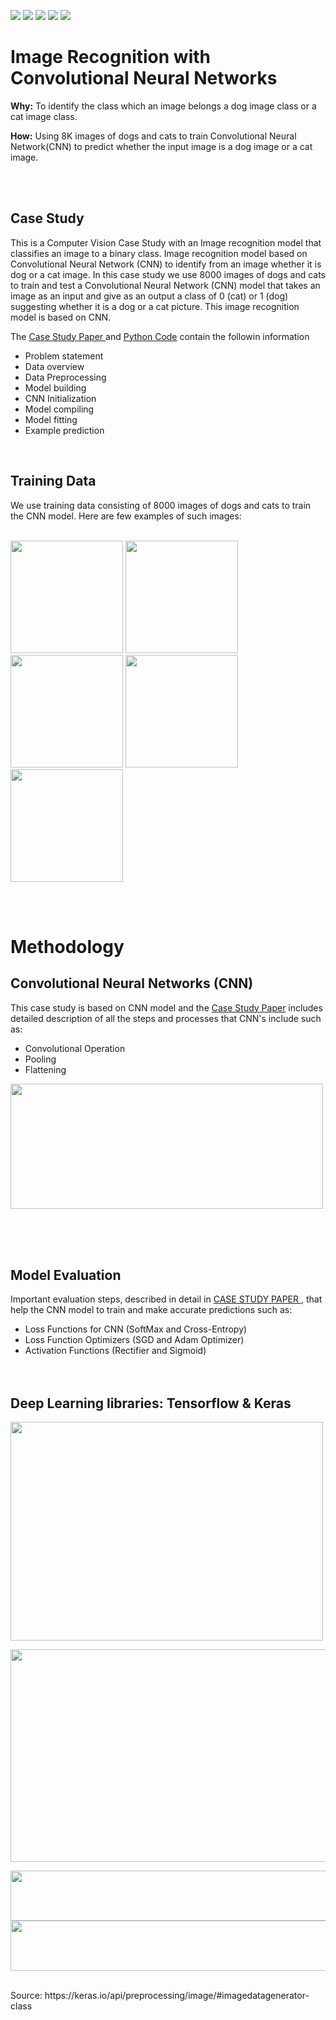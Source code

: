 [![](https://img.shields.io/badge/Deep__Learning-CNN-red)]()
[![](https://img.shields.io/badge/Python-Run_Code-blue?logo=Python)]()
[![](https://img.shields.io/badge/Tensorflow-3d3b3b?logo=Tensorflow)]()
[![](https://img.shields.io/badge/Keras-3d3b3b?logo=Keras)]()
[![](https://img.shields.io/badge/Image__Recognition-Cat_Dog_Images-yellow)]()


# Image Recognition with Convolutional Neural Networks

**Why:** To identify the class which an image belongs a dog image class or a cat image class.

**How:** Using 8K images of dogs and cats to train Convolutional Neural Network(CNN) to predict whether the input image is a dog image or a cat image.

<br><br>
## Case Study 
This is a Computer Vision Case Study with an Image recognition model that classifies an image to a binary class. Image recognition model based on Convolutional Neural Network (CNN) to identify from an image whether it is dog or a cat image. In this case study we use 8000 images of dogs and cats to train and test a Convolutional Neural Network (CNN) model that takes an image as an input and give as an output a class of 0 (cat) or 1 (dog) suggesting whether it is a dog or a cat picture. This image recognition model is based on CNN. 

The <a href ="https://github.com/TatevKaren/convolutional-neural-network-image_recognition_case_study/blob/main/Convolutional_Neural_Networks_Case_Study.pdf"> Case Study Paper </a> and <a href ="https://github.com/TatevKaren/convolutional-neural-network-image_recognition_case_study/blob/main/Convolutional_Neural_Network_Case_Study.py" > Python Code</a> contain the followin information<br>

 - Problem statement
 - Data overview
 - Data Preprocessing
 - Model building
 - CNN Initialization
 - Model compiling
 - Model fitting
 - Example prediction

<br>

## Training Data

We use training data consisting of 8000 images of dogs and cats to train the CNN model. Here are few examples of such images:<br><br>
<p>
    <img src="https://github.com/TatevKaren/dog_cat_image_recognition_cnn/blob/main/data/dog.31.jpg?raw=true"
  width="180" height="180">
  <img src="https://github.com/TatevKaren/dog_cat_image_recognition_cnn/blob/main/data/dog.24.jpg?raw=true"
  width="180" height="180">   
  <img src="https://github.com/TatevKaren/dog_cat_image_recognition_cnn/blob/main/data/cat.12.jpg?raw=true"
  width="180" height="180">    
  <img src="https://github.com/TatevKaren/dog_cat_image_recognition_cnn/blob/main/data/cat.1.jpg?raw=true"
  width="180" height="180">
  <img src="https://github.com/TatevKaren/dog_cat_image_recognition_cnn/blob/main/data/dog.4.jpg?raw=true"
  width="180" height="180">     
</p>
<br><br>


# Methodology

## Convolutional Neural Networks (CNN)
This case study is based on CNN model and the <a href="https://github.com/TatevKaren/convolutional-neural-network-image_recognition_case_study/blob/main/Convolutional_Neural_Network_Case_Study-2.pdf">Case Study Paper</a> includes detailed description of all the steps and processes that CNN's include such as:
- Convolutional Operation
- Pooling
- Flattening
<p>
    <img src="https://github.com/TatevKaren/dog_cat_image_recognition_cnn/blob/main/sources/cnn_summary.png?raw=true"
  width="500" height="200">
</p>
<br><br><br>

## Model Evaluation
Important evaluation steps, described in detail in <a href="https://github.com/TatevKaren/computer-vision-case-study/blob/main/Convolutional_Neural_Networks_Case_Study.pdf"> CASE STUDY PAPER </a> , that help the CNN model to train and make accurate predictions such as:
- Loss Functions for CNN (SoftMax and Cross-Entropy)
- Loss Function Optimizers (SGD and Adam Optimizer)
- Activation Functions (Rectifier and Sigmoid)
<br><br><br>

## Deep Learning libraries: Tensorflow & Keras 
<p>
    <img src="https://github.com/TatevKaren/dog_cat_image_recognition_cnn/blob/main/sources/Keras ImageDataGenerator Library.png?raw=true"
  width="500" height="350">
</p>
<p>
    <img src="https://github.com/TatevKaren/dog_cat_image_recognition_cnn/blob/main/sources/Keras ImageDataGenerator Library2.png?raw=true"
  width="600" height="340">
</p>
<p>
   <img src="https://github.com/TatevKaren/dog_cat_image_recognition_cnn/blob/main/sources/Keras load_img function.png?raw=true"
  width="600" height="80">
   <img src="https://github.com/TatevKaren/dog_cat_image_recognition_cnn/blob/main/sources/Keras load_to_array function.png?raw=true"
  width="600" height="80">
</p>
<br>
Source: https://keras.io/api/preprocessing/image/#imagedatagenerator-class

<br><br>
